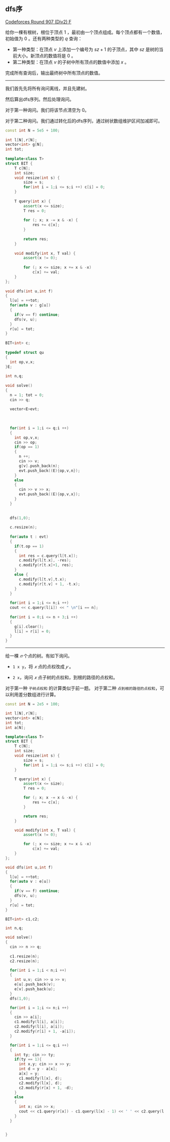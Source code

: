 ## dfs序

[Codeforces Round 907 (Div2) F](https://codeforces.com/contest/1891/problem/F)

给你一棵有根树，根位于顶点 $1$ ，最初由一个顶点组成。每个顶点都有一个数值，初始值为 $0$ 。还有两种类型的 $q$ 查询：

- 第一种类型：在顶点 $v$ 上添加一个编号为 $sz + 1$ 的子顶点，其中 $sz$ 是树的当前大小。新顶点的数值将是 $0$ 。
- 第二种类型：在顶点 $v$ 的子树中所有顶点的数值中添加 $x$ 。

完成所有查询后，输出最终树中所有顶点的数值。

* * *

我们首先先将所有询问离线，并且先建树。

然后算出dfs序列。然后处理询问。

对于第一种询问。我们将该节点清空为 $0$。

对于第二种询问。我们通过转化后的dfs序列，通过树状数组维护区间加减即可。


```cpp
const int N = 5e5 + 100;
 
int l[N],r[N];
vector<int> g[N];
int tot;
 
template<class T>
struct BIT {
    T c[N];
    int size;
    void resize(int s) {
        size = s;
        for(int i = 1;i <= s;i ++) c[i] = 0;
    }
 
    T query(int x) {
        assert(x <= size);
        T res = 0;
 
        for (; x; x -= x & -x) {
            res += c[x];
        }
 
        return res;
    }
 
    void modify(int x, T val) {
        assert(x != 0);
 
        for (; x <= size; x += x & -x)
            c[x] += val;
    }
};
 
void dfs(int u,int f)
{
  l[u] = ++tot;
  for(auto v : g[u])
  {
    if(v == f) continue;
    dfs(v, u);
  }
  r[u] = tot;
}
 
BIT<int> c;
 
typedef struct qu 
{
  int op,v,x;
}E;
 
int n,q;
 
void solve()
{ 
  n = 1; tot = 0;
  cin >> q;
 
  vector<E>evt;
 
 
 
  for(int i = 1;i <= q;i ++)
  {
    int op,v,x;
    cin >> op;
    if(op == 1)
    {
      n ++;
      cin >> v;
      g[v].push_back(n);
      evt.push_back((E){op,v,n});
    }
    else
    {
      cin >> v >> x;
      evt.push_back((E){op,v,x});
    }
  }
 
 
  dfs(1,0);
 
  c.resize(n);
 
  for(auto t : evt)
  {
    if(t.op == 1)
    {
      int res = c.query(l[t.x]);
      c.modify(l[t.x], -res);
      c.modify(r[t.x]+1, res);
    }
    else {
      c.modify(l[t.v],t.x);
      c.modify(r[t.v] + 1, -t.x);
    }
  }
 
  for(int i = 1;i <= n;i ++)
  cout << c.query(l[i]) << " \n"[i == n];
  
  for(int i = 0;i <= n + 3;i ++)
  {
    g[i].clear();
    l[i] = r[i] = 0;
  }
}
```

* * *

给一棵 $𝑛$ 个点的树。有如下询问。

+ `1 x y`，将 $𝑥$ 点的点权改成 $𝑦$ 。

+ `2 x`，询问 $𝑥$ 点子树的点权和，到根的路径的点权和。

对于第一种 `子树点权和` 的计算类似于前一题。
对于第二种 `点到根的路径的点权和`，可以利用差分数组进行计算。

```cpp
const int N = 2e5 + 100;

int l[N],r[N];
vector<int> e[N];
int tot;
int a[N];

template<class T>
struct BIT {
    T c[N];
    int size;
    void resize(int s) {
        size = s;
        for(int i = 1;i <= s;i ++) c[i] = 0;
    }

    T query(int x) {
        assert(x <= size);
        T res = 0;

        for (; x; x -= x & -x) {
            res += c[x];
        }

        return res;
    }

    void modify(int x, T val) {
        assert(x != 0);

        for (; x <= size; x += x & -x)
            c[x] += val;
    }
};

void dfs(int u,int f)
{
  l[u] = ++tot;
  for(auto v : e[u])
  {
    if(v == f) continue;
    dfs(v, u);
  }
  r[u] = tot;
}

BIT<int> c1,c2;

int n,q;

void solve()
{
  cin >> n >> q;
  
  c1.resize(n);
  c2.resize(n);

  for(int i = 1;i < n;i ++)
  {
    int u,v; cin >> u >> v;
    e[u].push_back(v);
    e[v].push_back(u);
  }
  dfs(1,0);

  for(int i = 1;i <= n;i ++)
  {
    cin >> a[i];
    c1.modify(l[i], a[i]);
    c2.modify(l[i], a[i]);
    c2.modify(r[i] + 1, -a[i]);
  }

  for(int i = 1;i <= q;i ++)
  {
    int ty; cin >> ty;
    if(ty == 1){
      int x,y; cin >> x >> y;
      int d = y - a[x];
      a[x] = y;
      c1.modify(l[x], d);
      c2.modify(l[x], d);
      c2.modify(r[x] + 1, -d);
    }
    else
    {
      int x; cin >> x;
      cout << c1.query(r[x]) - c1.query(l[x] - 1) << ' ' << c2.query(l[x]) << endl;
    }
  }


}

```
